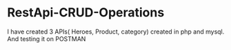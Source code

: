 # RestApi-CRUD-Operations
I have created 3 APIs( Heroes, Product, category) created in php and mysql. And testing it on POSTMAN
